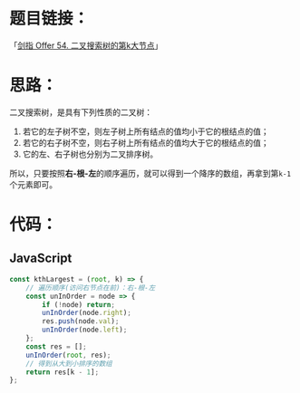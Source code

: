 # 题目链接：

「[剑指 Offer 54. 二叉搜索树的第k大节点](https://leetcode-cn.com/problems/er-cha-sou-suo-shu-de-di-kda-jie-dian-lcof/)」

# 思路：

二叉搜索树，是具有下列性质的二叉树：
1. 若它的左子树不空，则左子树上所有结点的值均小于它的根结点的值；
2. 若它的右子树不空，则右子树上所有结点的值均大于它的根结点的值；
3. 它的左、右子树也分别为二叉排序树。

所以，只要按照**右-根-左**的顺序遍历，就可以得到一个降序的数组，再拿到第`k-1`个元素即可。

# 代码：

## JavaScript

```javascript
const kthLargest = (root, k) => {
    // 遍历顺序(访问右节点在前)：右-根-左
    const unInOrder = node => {
        if (!node) return;
        unInOrder(node.right);
        res.push(node.val);
        unInOrder(node.left);
    };
    const res = [];
    unInOrder(root, res);
    // 得到从大到小排序的数组
    return res[k - 1];
};
```


